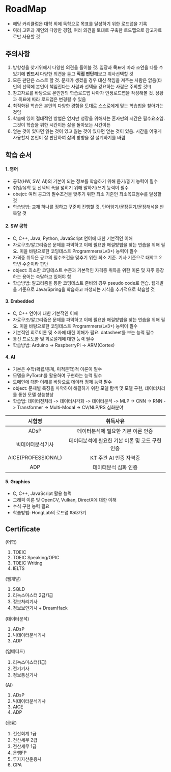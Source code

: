 # RoadMap
- 해당 커리큘럼은 대학 외에 독학으로 목표를 달성하기 위한 로드맵을 기록
- 여러 고민과 개인의 다양한 경험, 여러 의견을 토대로 구축한 로드맵으로 참고자료로만 사용할 것

## 주의사항
1) 방향성을 찾기위해서 다양한 의견을 들어볼 것. 입장과 목표에 따라 조언을 다를 수 있기에 **반드시** 다양한 의견을 듣고 **직접 판단**해보고 취사선택할 것
2) 모든 판단은 스스로 할 것. 문제가 생겼을 경우 대신 책임을 져주는 사람은 없음(타인의 선택에 본인이 책임진다는 사람과 선택을 강요하는 사람은 주의할 것!!)
3) 참고자료를 바탕으로 본인만의 학습로드맵 나아가 인생로드맵을 작성해볼 것. 상황과 목표에 따라 로드맵은 변경될 수 있음
4) 최적화된 학습은 본인의 다양한 경험을 토대로 스스로에게 맞는 학습법을 찾아가는 것임
5) 학습에 있어 절대적인 방법은 없지만 성장을 위해서는 혼자만의 시간은 필수요소임. 그것이 학습을 위한 시간이든 삶을 돌아보는 시간이든
6) 얻는 것이 있다면 잃는 것이 있고 잃는 것이 있다면 얻는 것이 있음. 시간을 어떻게 사용할지 본인이 잘 판단하여 삶의 방향을 잘 설계하기를 바람

## 학습 순서
#### 1. 영어
- 공학(HW, SW, AI)의 기본이 되는 정보를 학습하기 위해 듣기/읽기 능력이 필수
- 취업/유학 등 선택의 폭을 넓히기 위해 말하기/쓰기 능력이 필수
- obejct: 여러 공고의 필수조건을 맞추기 위한 최소 기준인 최소목표점수를 달성할 것
- 학습방법: 교재 하나를 정하고 꾸준히 진행할 것. 단어암기/문장듣기/문장해석을 반복할 것

#### 2. SW 공학
- C, C++, Java, Python, JavaScript 언어에 대한 기본적인 이해
- 자료구조/알고리즘은 문제를 파악하고 이에 필요한 해결방법을 찾는 연습을 위해 필요. 이을 바탕으로한 코딩테스트 Programmers(Lv3+) 능력이 필수
- 자격증 취득은 공고의 필수조건을 맞추기 위한 최소 기준. 기사 기준으로 대학교 2학년 수준이라 판단
- object: 최소한 코딩테스트 수준과 기본적인 자격증 취득을 위한 이론 및 자주 등장하는 용어는 숙달하고 있어야 함
- 학습방법: 알고리즘을 통한 코딩테스트 준비의 경우 pseudo code로 연습. 웹개발을 기준으로 Java/Spring을 학습하고 파생되는 지식을 추가적으로 학습할 것

#### 3. Embedded
- C, C++ 언어에 대한 기본적인 이해
- 자료구조/알고리즘은 문제를 파악하고 이에 필요한 해결방법을 찾는 연습을 위해 필요. 이을 바탕으로한 코딩테스트 Programmers(Lv3+) 능력이 필수
- 기본적인 회로이론 및 소자에 대한 이해가 필요. datasheet를 보는 능력 필수
- 통신 프로토콜 및 회로설계에 대한 능력 필수
- 학습방법: Arduino -> RaspberryPi -> ARM(Cortex)

#### 4. AI
- 기본은 수학(확률/통계, 미적분학)적 이론이 필수
- 모델을 PyTorch를 활용하여 구현하는 능력 필수
- 도메인에 대한 이해를 바탕으로 데이터 정제 능력 필수
- object: 문제별 특징을 파악하여 해결하기 위한 모델 탐색 및 모델 구현, 데이터처리를 통한 모델 성능향상
- 학습법: 데이터전처리 -> 데이터시각화 -> 데이터분석 -> MLP -> CNN -> RNN -> Transformer -> Multi-Modal -> CV/NLP/RS 심화분야

| 시험명 | 취득사유 |
| :---: | :---: |
| ADsP | 데이터분석에 필요한 기본 이론 인증 |
| 빅데이터분석기사 | 데이터분석에 필요한 기본 이론 및 코드 구현 인증 |
| AICE(PROFESSIONAL) | KT 주관 AI 인증 자격증 |
| ADP | 데이터분석 심화 인증 |

#### 5. Graphics
- C, C++, JavaScript 활용 능력
- 그래픽 이론 및 OpenCV, Vulkan, DirectX에 대한 이해
- 수식 구현 능력 필요
- 학습방법: HongLab의 로드맵 따라가기

## Certificate
(어학)
1. TOEIC
2. TOEIC Speaking/OPIC
3. TOEIC Writing
4. IELTS

(웹개발)
1. SQLD
2. 리눅스마스터 2급/1급
3. 정보처리기사
4. 정보보안기사 + DreamHack

(데이터분석)
1. ADsP
2. 빅데이터분석기사
3. ADP

(임베디드)
1. 리눅스마스터(1급)
2. 전기기사
3. 정보통신기사

(AI)
1. ADsP
2. 빅데이터분석기사
3. AICE
4. ADP

(금융)
1. 전산회계 1급
2. 전산세무 2급
3. 전산세무 1급
4. 은행FP
5. 투자자산운용사
6. CPA

